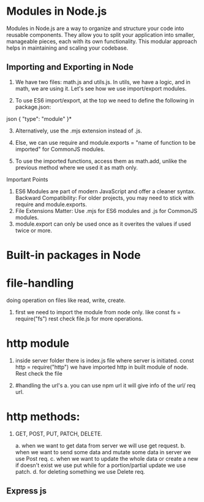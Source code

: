 # Modules in Node.js

Modules in Node.js are a way to organize and structure your code into reusable components. They allow you to split your application into smaller, manageable pieces, each with its own functionality. This modular approach helps in maintaining and scaling your codebase.

## Importing and Exporting in Node

1. We have two files: math.js and utils.js. In utils, we have a logic, and in 
math, we are using it. Let's see how we use import/export modules.

2. To use ES6 import/export, at the top we need to define the following in package.json:

json
{
  "type": "module"
}*

3. Alternatively, use the .mjs extension instead of .js.

4. Else, we can use require and module.exports = "name of function to be imported" for CommonJS modules.

5. To use the imported functions, access them as math.add, unlike the previous method where we used it as math only.

Important Points
1. ES6 Modules are part of modern JavaScript and offer a cleaner syntax.
Backward Compatibility: For older projects, you may need to stick with require and module.exports.
2. File Extensions Matter: Use .mjs for ES6 modules and .js for CommonJS modules.
3. module.export  can only be used once as it overites the values if used twice or more.


# Built-in packages in Node

# file-handling

doing operation on files like read, write, create.

1. first we need to import the module from node only. like
    const fs = require("fs")
    rest check file.js for more operations.


# http module

1. inside server folder there is index.js file where server is initiated. 
const http = require("http") we have imported http in built module of node. Rest check the file

2. #handling the url's 
    a. you can use npm url
    it will give info of the url/ req url.

# http methods:

1. GET, POST, PUT, PATCH, DELETE. 

    a. when we want to get data from server we will use get request.
    b. when we want to send some data and mutate some data in server we use Post req.
    c. when we want to update the whole data or create a new if doesn't exist we use put while for a portion/partial update we use patch.
    d. for deleting something we use Delete req.

## Express js 